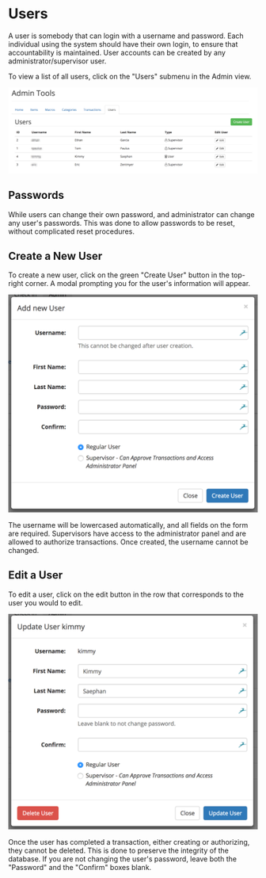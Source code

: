 # Users

A user is somebody that can login with a username and password. Each individual using the system should have their own login, to ensure that accountability is maintained. User accounts can be created by any administrator/supervisor user.

To view a list of all users, click on the "Users" submenu in the Admin view.

![](../assets/Admin-User-List.png)

## Passwords
While users can change their own password, and administrator can change any user's passwords. This was done to allow passwords to be reset, without complicated reset procedures.

## Create a New User
To create a new user, click on the green "Create User" button in the top-right corner. A modal prompting you for the user's information will appear.

![](../assets/Admin-User-Create.png)

The username will be lowercased automatically, and all fields on the form are required. Supervisors have access to the administrator panel and are allowed to authorize transactions. Once created, the username cannot be changed.

## Edit a User
To edit a user, click on the edit button in the row that corresponds to the user you would to edit.

![](../assets/Admin-User-Update.png)

Once the user has completed a transaction, either creating or authorizing, they cannot be deleted. This is done to preserve the integrity of the database. If you are not changing the user's password, leave both the "Password" and the "Confirm" boxes blank.
